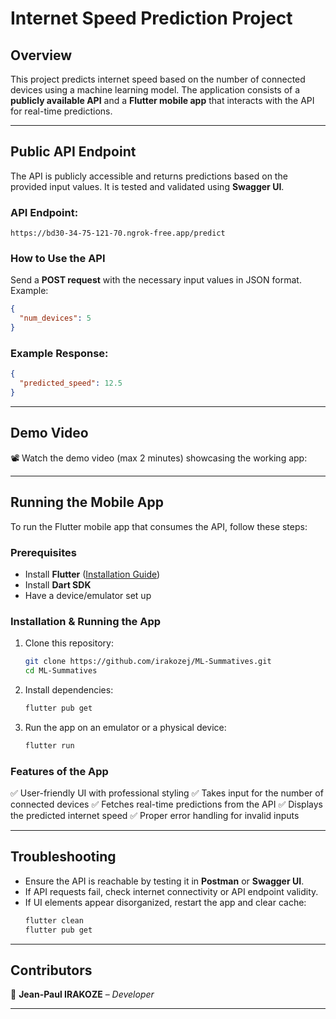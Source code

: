 # Internet Speed Prediction Project

## **Overview**
This project predicts internet speed based on the number of connected devices using a machine learning model. The application consists of a **publicly available API** and a **Flutter mobile app** that interacts with the API for real-time predictions.

---

## **Public API Endpoint**
The API is publicly accessible and returns predictions based on the provided input values. It is tested and validated using **Swagger UI**.

### **API Endpoint:**
```
https://bd30-34-75-121-70.ngrok-free.app/predict
```

### **How to Use the API**
Send a **POST request** with the necessary input values in JSON format. Example:
```json
{
  "num_devices": 5
}
```

### **Example Response:**
```json
{
  "predicted_speed": 12.5
}
```

---

## **Demo Video**
📽️ Watch the demo video (max 2 minutes) showcasing the working app:

---

## **Running the Mobile App**
To run the Flutter mobile app that consumes the API, follow these steps:

### **Prerequisites**
- Install **Flutter** ([Installation Guide](https://docs.flutter.dev/get-started/install))
- Install **Dart SDK**
- Have a device/emulator set up

### **Installation & Running the App**
1. Clone this repository:
   ```sh
   git clone https://github.com/irakozej/ML-Summatives.git
   cd ML-Summatives
   ```
2. Install dependencies:
   ```sh
   flutter pub get
   ```
3. Run the app on an emulator or a physical device:
   ```sh
   flutter run
   ```

### **Features of the App**
✅ User-friendly UI with professional styling
✅ Takes input for the number of connected devices
✅ Fetches real-time predictions from the API
✅ Displays the predicted internet speed
✅ Proper error handling for invalid inputs

---

## **Troubleshooting**
- Ensure the API is reachable by testing it in **Postman** or **Swagger UI**.
- If API requests fail, check internet connectivity or API endpoint validity.
- If UI elements appear disorganized, restart the app and clear cache:
  ```sh
  flutter clean
  flutter pub get
  ```

---

## **Contributors**
👤 **Jean-Paul IRAKOZE** – *Developer*

---


